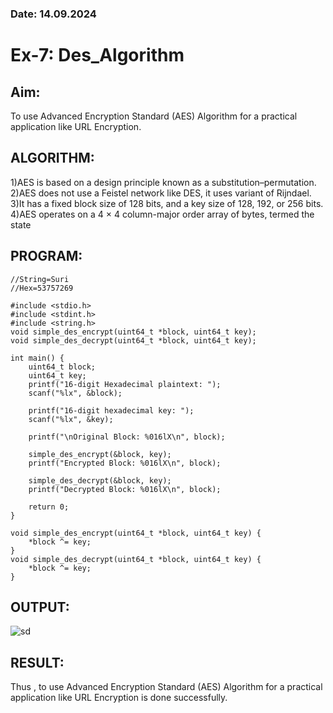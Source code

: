 ### Date: 14.09.2024
# Ex-7: Des_Algorithm
## Aim:
To use Advanced Encryption Standard (AES) Algorithm for a practical application like URL Encryption.
## ALGORITHM:

1)AES is based on a design principle known as a substitution–permutation.</br>
2)AES does not use a Feistel network like DES, it uses variant of Rijndael.</br>
3)It has a fixed block size of 128 bits, and a key size of 128, 192, or 256 bits.</br>
4)AES operates on a 4 × 4 column-major order array of bytes, termed the state</br>

## PROGRAM:
```
//String=Suri
//Hex=53757269

#include <stdio.h>
#include <stdint.h>
#include <string.h>
void simple_des_encrypt(uint64_t *block, uint64_t key);
void simple_des_decrypt(uint64_t *block, uint64_t key);

int main() {
    uint64_t block;
    uint64_t key;
    printf("16-digit Hexadecimal plaintext: ");
    scanf("%lx", &block);
    
    printf("16-digit hexadecimal key: ");
    scanf("%lx", &key);

    printf("\nOriginal Block: %016lX\n", block);
    
    simple_des_encrypt(&block, key);
    printf("Encrypted Block: %016lX\n", block);
    
    simple_des_decrypt(&block, key);
    printf("Decrypted Block: %016lX\n", block);

    return 0;
}

void simple_des_encrypt(uint64_t *block, uint64_t key) {
    *block ^= key;  
}
void simple_des_decrypt(uint64_t *block, uint64_t key) {
    *block ^= key;  
}
```

## OUTPUT:
![sd](https://github.com/user-attachments/assets/b6605328-1f97-47e6-a7d8-3b81f395e87a)


## RESULT:
Thus , to use Advanced Encryption Standard (AES) Algorithm for a practical application like URL Encryption is done successfully.
